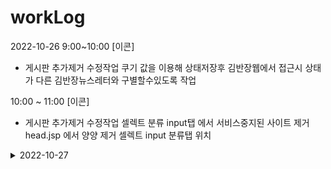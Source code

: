 # workLog

2022-10-26
9:00~10:00
[이콘]
* 게시판 추가제거 수정작업
 쿠기 값을 이용해 상태저장후 김반장웹에서 접근시 상태가 다른 김반장뉴스레터와 구별할수있도록 작업
 
10:00 ~ 11:00 
[이콘]
* 게시판 추가제거 수정작업
 셀렉트 분류 input탭 에서 서비스중지된 사이트 제거
 head.jsp 에서 양양 제거
 셀렉트 input 분류탭 위치 



<details>
    <summary>2022-10-27</summary>

<!-- summary 아래 한칸 공백 두고 내용 삽입 -->

</details>
